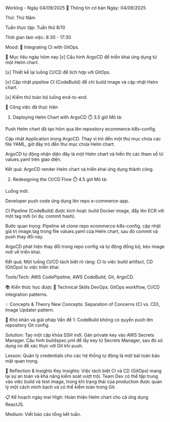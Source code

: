 Worklog - Ngày 04/09/2025
📅 Thông tin cơ bản
Ngày: 04/09/2025

Thứ: Thứ Năm

Tuần thực tập: Tuần thứ 8/10

Thời gian làm việc: 8:30 - 17:30

Mood: 🤝 Integrating CI with GitOps.

🎯 Mục tiêu ngày hôm nay
[x] Cấu hình ArgoCD để triển khai ứng dụng từ một Helm chart.

[x] Thiết kế lại luồng CI/CD để tích hợp với GitOps.

[x] Cập nhật pipeline CI (CodeBuild) để chỉ build image và cập nhật Helm chart.

[x] Kiểm thử toàn bộ luồng end-to-end.

💼 Công việc đã thực hiện
1. Deploying Helm Chart with ArgoCD ⏱️ 3.5 giờ
Mô tả:

Push Helm chart đã tạo hôm qua lên repository ecommerce-k8s-config.

Cập nhật Application trong ArgoCD. Thay vì trỏ đến một thư mục chứa các file YAML, giờ đây trỏ đến thư mục chứa Helm chart.

ArgoCD tự động nhận diện đây là một Helm chart và hiển thị các tham số từ values.yaml trên giao diện.

Kết quả: ArgoCD render Helm chart và triển khai ứng dụng thành công.

2. Redesigning the CI/CD Flow ⏱️ 4.5 giờ
Mô tả:

Luồng mới:

Developer push code ứng dụng lên repo e-commerce-app.

CI Pipeline (CodeBuild) được kích hoạt: build Docker image, đẩy lên ECR với một tag mới (ví dụ: commit hash).

Bước quan trọng: Pipeline sẽ clone repo ecommerce-k8s-config, cập nhật giá trị image.tag trong file values.yaml của Helm chart, sau đó commit và push thay đổi này.

ArgoCD phát hiện thay đổi trong repo config và tự động đồng bộ, kéo image mới về triển khai.

Kết quả: Một luồng CI/CD tách biệt rõ ràng: CI lo việc build artifact, CD (GitOps) lo việc triển khai.

Tools/Tech: AWS CodePipeline, AWS CodeBuild, Git, ArgoCD.

📚 Kiến thức học được
🔧 Technical Skills
DevOps: GitOps workflow, CI/CD integration patterns.

💡 Concepts & Theory
New Concepts: Separation of Concerns (CI vs. CD), Image Updater pattern.

🚧 Khó khăn và giải pháp
Vấn đề 1: CodeBuild không có quyền push lên repository Git config.

Solution: Tạo một cặp khóa SSH mới. Gán private key vào AWS Secrets Manager. Cấu hình buildspec.yml để lấy key từ Secrets Manager, sau đó sử dụng nó để xác thực với Git khi push.

Lesson: Quản lý credentials cho các hệ thống tự động là một bài toán bảo mật quan trọng.

💭 Reflection & Insights
Key Insights: Việc tách biệt CI và CD (GitOps) mang lại sự an toàn và khả năng kiểm soát vượt trội. Team Dev có thể tập trung vào việc build và test image, trong khi trạng thái của production được quản lý một cách minh bạch và có thể kiểm toán trong Git.

📋 Kế hoạch ngày mai
High: Hoàn thiện Helm chart cho cả ứng dụng ReactJS.

Medium: Viết báo cáo tổng kết tuần.